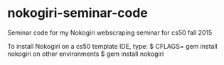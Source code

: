 # nokogiri-seminar-code
Seminar code for my Nokogiri webscraping seminar for cs50 fall 2015

To install Nokogiri on a cs50 template IDE, type:
$ CFLAGS= gem install nokogiri
on other environments
$ gem install nokogiri